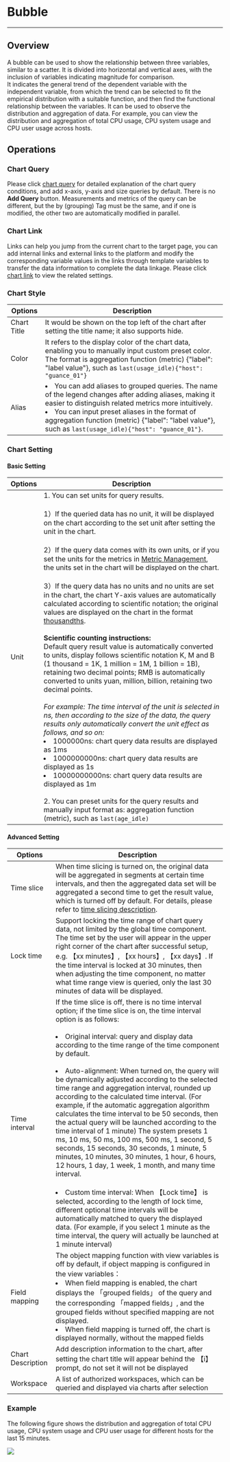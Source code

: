# Bubble
---

## Overview

A bubble can be used to show the relationship between three variables, similar to a scatter. It is divided into horizontal and vertical axes, with the inclusion of variables indicating magnitude for comparison.<br />It indicates the general trend of the dependent variable with the independent variable, from which the trend can be selected to fit the empirical distribution with a suitable function, and then find the functional relationship between the variables. It can be used to observe the distribution and aggregation of data. For example, you can view the distribution and aggregation of total CPU usage, CPU system usage and CPU user usage across hosts.

## Operations

### Chart Query

Please click [chart query](chart-query.md) for detailed explanation of the chart query conditions, and add x-axis, y-axis and size queries by default. There is no **Add Query** button. Measurements and metrics of the query can be different, but the by (grouping) Tag must be the same, and if one is modified, the other two are automatically modified in parallel.

### Chart Link

Links can help you jump from the current chart to the target page, you can add internal links and external links to the platform and modify the corresponding variable values in the links through template variables to transfer the data information to complete the data linkage. Please click [chart link](chart-link.md) to view the related settings.

### Chart Style
| Options | Description |
| --- | --- |
| Chart Title | It would be shown on the top left of the chart after setting the title name; it also supports hide. |
| Color |  It refers to the display color of the chart data, enabling you to manually input custom preset color. The format is aggregation function (metric) {"label": "label value"}, such as `last(usage_idle){"host": "guance_01"}` |
| Alias | <li>You can add aliases to grouped queries. The name of the legend changes after adding aliases, making it easier to distinguish related metrics more intuitively.<br/><li>You can input preset aliases in the format of aggregation function (metric) {"label": "label value"}, such as `last(usage_idle){"host": "guance_01"}`. |


### Chart Setting

#### Basic Setting
| Options | Description |
| --- | --- |
| Unit | 1. You can set units for query results.<br /><br />1）If the queried data has no unit, it will be displayed on the chart according to the set unit after setting the unit in the chart.<br /><br />2）If the query data comes with its own units, or if you set the units for the metrics in [Metric Management](.../.../metrics/dictionary.md), the units set in the chart will be displayed on the chart.<br /><br />3）If the query data has no units and no units are set in the chart, the chart Y-axis values are automatically calculated according to scientific notation; the original values are displayed on the chart in the format [thousandths](chart-query.md#thousand).<br /><br /> **Scientific counting instructions:**<br />Default query result value is automatically converted to units, display follows scientific notation K, M and B (1 thousand = 1K, 1 million = 1M, 1 billion = 1B), retaining two decimal points; RMB is automatically converted to units yuan, million, billion, retaining two decimal points.<br /><br />*For example: The time interval of the unit is selected in ns, then according to the size of the data, the query results only automatically convert the unit effect as follows, and so on:*<br /><li>1000000ns: chart query data results are displayed as 1ms<br /><li>1000000000ns: chart query data results are displayed as 1s<br /><li>10000000000ns: chart query data results are displayed as 1m<br /><br/>2. You can preset units for the query results and manually input format as: aggregation function (metric), such as `last(age_idle)` |

#### Advanced Setting
| Options | Description |
| --- | --- |
| Time slice | When time slicing is turned on, the original data will be aggregated in segments at certain time intervals, and then the aggregated data set will be aggregated a second time to get the result value, which is turned off by default. For details, please refer to [time slicing description](chart-query.md#time-slicing). |
| Lock time | Support locking the time range of chart query data, not limited by the global time component. The time set by the user will appear in the upper right corner of the chart after successful setup, e.g. 【xx minutes】, 【xx hours】, 【xx days】. If the time interval is locked at 30 minutes, then when adjusting the time component, no matter what time range view is queried, only the last 30 minutes of data will be displayed. |
| Time interval | If the time slice is off, there is no time interval option; if the time slice is on, the time interval option is as follows:<br /><br /><li>Original interval: query and display data according to the time range of the time component by default.<br /><br /><li>Auto-alignment: When turned on, the query will be dynamically adjusted according to the selected time range and aggregation interval, rounded up according to the calculated time interval. (For example, if the automatic aggregation algorithm calculates the time interval to be 50 seconds, then the actual query will be launched according to the time interval of 1 minute) The system presets 1 ms, 10 ms, 50 ms, 100 ms, 500 ms, 1 second, 5 seconds, 15 seconds, 30 seconds, 1 minute, 5 minutes, 10 minutes, 30 minutes, 1 hour, 6 hours, 12 hours, 1 day, 1 week, 1 month, and many time interval.<br /><br /><li>Custom time interval: When 【Lock time】 is selected, according to the length of lock time, different optional time intervals will be automatically matched to query the displayed data. (For example, if you select 1 minute as the time interval, the query will actually be launched at 1 minute interval)<br /> |
| Field mapping | The object mapping function with view variables is off by default, if object mapping is configured in the view variables：<br /><li>When field mapping is enabled, the chart displays the 「grouped fields」 of the query and the corresponding 「mapped fields」, and the grouped fields without specified mapping are not displayed.<br /><li>When field mapping is turned off, the chart is displayed normally, without the mapped fields<br /> |
| Chart Description | Add description information to the chart, after setting the chart title will appear behind the 【i】 prompt, do not set it will not be displayed |
| Workspace | A list of authorized workspaces, which can be queried and displayed via charts after selection |

### Example

The following figure shows the distribution and aggregation of total CPU usage, CPU system usage and CPU user usage for different hosts for the last 15 minutes.

![](../img/qipao.png)


